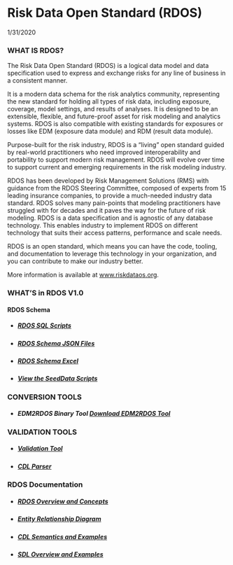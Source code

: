 # **Risk Data Open Standard (RDOS)**

1/31/2020
### **WHAT IS RDOS?**
The Risk Data Open Standard (RDOS) is a logical data model and data specification used to express and exchange risks for any line of business in a consistent manner. 

It is a modern data schema for the risk analytics community, representing the new standard for holding all types of risk data, including exposure, coverage, model settings, and results of analyses. It is designed to be an extensible, flexible,  and future-proof asset for risk modeling and analytics systems. RDOS is also compatible with existing standards for exposures or losses like EDM (exposure data module) and RDM (result data module).

Purpose-built for the risk industry, RDOS is a “living” open standard guided by real-world practitioners who need improved interoperability and portability to support modern risk management. RDOS will evolve over time to support current and emerging requirements in the risk modeling industry.

RDOS has been developed by Risk Management Solutions (RMS) with guidance from the RDOS Steering Committee, composed of experts from 15 leading insurance companies, to provide a much-needed industry data standard. RDOS solves many pain-points that modeling practitioners have struggled with for decades and it paves the way for the future of risk modeling. RDOS is a data specification and is agnostic of any database technology. This enables industry to implement RDOS on different technology that suits their access patterns, performance and scale needs.

RDOS is an open standard, which means you can have the code, tooling, and documentation to leverage this technology in your organization, and you can contribute to make our industry better.

More information is available at www.riskdataos.org. 
### **WHAT’S in RDOS V1.0**
#### RDOS Schema
- #####   **[RDOS SQL Scripts](https://github.com/RMS-open-standards/RDOS/blob/master/Schema/sql)** 
- #####  **[RDOS Schema JSON Files](https://github.com/RMS-open-standards/RDOS/tree/master/rdos-validation-tools/rdos-schema/src/main/resources)** 
- ##### **[RDOS Schema Excel](https://github.com/RMS-open-standards/RDOS/blob/master/RDOS_Schema.xlsx)** 
- ##### **[View the SeedData Scripts](https://github.com/RMS-open-standards/RDOS/blob/master/Schema/sql/ReferenceTables-SeedData/)** 
### **CONVERSION TOOLS**
- ##### EDM2RDOS Binary Tool **[Download EDM2RDOS Tool](https://github.com/RMS-open-standards/RDOS/blob/master/rdos-conversion-tools/edm2rdo/README.md)** 
### **VALIDATION TOOLS**
- ##### **[Validation Tool](https://github.com/RMS-open-standards/RDOS/blob/master/rdos-validation-tools/rdo-validation-tool-java/README.md)**  
- ##### **[CDL Parser](https://github.com/RMS-open-standards/RDOS/blob/master/rdos-validation-tools/cdl-parser/README.md)**   
### **RDOS Documentation**
- ##### **[RDOS Overview and Concepts](https://www.riskdataos.org/html/HelpCenter/Content/RDO/RDO_Concepts.htm)**    
- ##### **[Entity Relationship Diagram](https://www.riskdataos.org/html/HelpCenter/Content/RDO/RDOS_ERD.htm)**   
- ##### **[CDL Semantics and Examples](https://www.riskdataos.org/html/HelpCenter/Content/CDL/CDL_Semantics_Intro.htm)**
- ##### **[SDL Overview and Examples](https://www.riskdataos.org/html/HelpCenter/Content/RDO/RDO_Structure.htm)**



